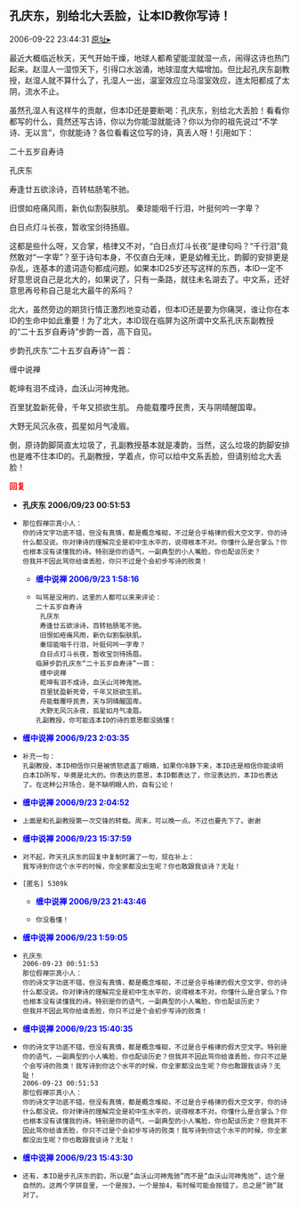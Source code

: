 ## 孔庆东，别给北大丢脸，让本ID教你写诗！
2006-09-22 23:44:31
[原址▸](http://www.fxgan.com/chan_time/2006_07_12/302.htm)


最近大概临近秋天，天气开始干燥，地球人都希望能湿就湿一点，闹得这诗也热门起来。赵湿人一湿惊天下，引得口水汹涌，地球湿度大幅增加。但比起孔庆东副教授，赵湿人就不算什么了，孔湿人一出，温室效应立马湿室效应，连太阳都成了太阴，流水不止。

虽然孔湿人有这样牛的贡献，但本ID还是要断喝：孔庆东，别给北大丢脸！看看你都写的什么，竟然还写古诗，你以为你能湿就能诗？你以为你的祖先说过“不学诗、无以言”，你就能诗？各位看看这位写的诗，真丢人呀！引用如下：

二十五岁自寿诗

孔庆东

寿逢廿五欲涂诗，百转枯肠笔不驰。

旧恨如疮痛风雨，新仇似割裂肤肌。 秦琼能咽千行泪，叶挺何吟一字卑？

白日点灯斗长夜，暂收宝剑待扬眉。

这都是些什么呀，又合掌，格律又不对，“白日点灯斗长夜”是律句吗？“千行泪”竟然敢对“一字卑”？至于诗句本身，不仅直白无味，更是幼稚无比，韵脚的安排更是杂乱，连基本的遣词造句都成问题。如果本ID25岁还写这样的东西，本ID一定不好意思说自己是北大的，如果说了，只有一条路，就往未名湖去了。中文系，还好意思再号称自己是北大最牛的系吗？

北大，虽然旁边的期货行情正激烈地变动着，但本ID还是要为你痛哭，谁让你在本ID的生命中如此重要！为了北大，本ID现在临屏为这所谓中文系孔庆东副教授的“二十五岁自寿诗”步韵一首，高下自见。

步韵孔庆东“二十五岁自寿诗”一首：

缠中说禅

乾坤有泪不成诗，血沃山河神鬼驰。

百里犹盈新死骨，千年又损欲生肌。 舟能载覆呼民贵，天与阴晴醒国卑。

大野无风沉永夜，孤星如月气凌眉。

倒，原诗韵脚简直太垃圾了，孔副教授基本就是凑韵，当然，这么垃圾的韵脚安排也是难不住本ID的。孔副教授，学着点，你可以给中文系丢脸，但请别给北大丢脸！




**<font color='red'>回复</font>**


- **孔庆东  2006/09/23 00:51:53**
- ```
  那位假禅宗真小人：
  你的诗文字功底不错，但没有真情，都是概念堆砌，不过是合乎格律的假大空文字，你的诗什么都没说。你对律诗的理解完全是初中生水平的，说得根本不对。你懂什么是合掌么？你也根本没有读懂我的诗。特别是你的语气，一副典型的小人嘴脸，你也配谈历史？
  但我并不因此骂你给谁丢脸，你只不过是个会初步写诗的败类！
  ```
   - **<font color='blue'>缠中说禅 2006/9/23 1:58:16</font>**
   - ```
     叫骂是没用的，这里的人都可以来来评论：
     二十五岁自寿诗
      孔庆东
      寿逢廿五欲涂诗，百转枯肠笔不驰。
      旧恨如疮痛风雨，新仇似割裂肤肌。
      秦琼能咽千行泪，叶挺何吟一字卑？
      白日点灯斗长夜，暂收宝剑待扬眉。
     临屏步韵孔庆东“二十五岁自寿诗”一首：
      缠中说禅
      乾坤有泪不成诗，血沃山河神鬼弛。
      百里犹盈新死骨，千年又损欲生肌。
      舟能载覆呼民贵，天与阴晴醒国卑。
      大野无风沉永夜，孤星如月气凌眉。
     孔副教授，你可能连本ID的诗的意思都没搞懂！
     ```
- **<font color='blue'>缠中说禅 2006/9/23 2:03:35</font>**
- ```
  补充一句：
  孔副教授，本ID相信你只是被愤怒遮盖了眼睛，如果你冷静下来，本ID还是相信你能读明白本ID所写，毕竟是北大的。你表达的意思，本ID都表达了，你没表达的，本ID也表达了。在这种公开场合，是不缺明眼人的，自有公论！
  ```
- **<font color='blue'>缠中说禅 2006/9/23 2:04:52</font>**
- ```
  上面是和孔副教授第一次交锋的转载。周末，可以晚一点。不过也要先下了。谢谢
  ```
- **<font color='blue'>缠中说禅 2006/9/23 15:37:59</font>**
- ```
  对不起，昨天孔庆东的回复中复制时漏了一句，现在补上：
  我写诗到你这个水平的时候，你全家都没出生呢？你也敢跟我谈诗？无耻！
  ```
- ```
  [匿名] 5309k
  ```
   - **<font color='blue'>缠中说禅 2006/9/23 21:43:46</font>**
   - ```
     你没看懂！
     ```
- **<font color='blue'>缠中说禅 2006/9/23 1:59:05</font>**
- ```
  孔庆东 
  2006-09-23 00:51:53 
  那位假禅宗真小人：
  你的诗文字功底不错，但没有真情，都是概念堆砌，不过是合乎格律的假大空文字，你的诗什么都没说。你对律诗的理解完全是初中生水平的，说得根本不对。你懂什么是合掌么？你也根本没有读懂我的诗。特别是你的语气，一副典型的小人嘴脸，你也配谈历史？
  但我并不因此骂你给谁丢脸，你只不过是个会初步写诗的败类！
  ```
- **<font color='blue'>缠中说禅 2006/9/23 15:40:35</font>**
- ```
  你的诗文字功底不错，但没有真情，都是概念堆砌，不过是合乎格律的假大空文字。特别是你的语气，一副典型的小人嘴脸，你也配谈历史？但我并不因此骂你给谁丢脸，你只不过是个会写诗的败类！我写诗到你这个水平的时候，你全家都没出生呢？你也敢跟我谈诗？无耻！ 
  2006-09-23 00:51:53 
  那位假禅宗真小人：
  你的诗文字功底不错，但没有真情，都是概念堆砌，不过是合乎格律的假大空文字，你的诗什么都没说。你对律诗的理解完全是初中生水平的，说得根本不对。你懂什么是合掌么？你也根本没有读懂我的诗。特别是你的语气，一副典型的小人嘴脸，你也配谈历史？但我并不因此骂你给谁丢脸，你只不过是个会初步写诗的败类！我写诗到你这个水平的时候，你全家都没出生呢？你也敢跟我谈诗？无耻！ 
  ```
- **<font color='blue'>缠中说禅 2006/9/23 15:43:30</font>**
- ```
  还有，本ID是步孔庆东的韵，所以是“血沃山河神鬼驰”而不是“血沃山河神鬼弛”，这个是自然的。这两个字拼音里，一个是按3，一个是按4，有时候可能会按错了。总之是“驰”就对了。
  ```
